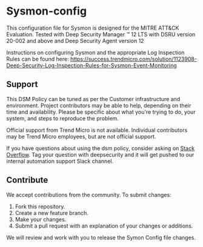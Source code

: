 # Sysmon-config
This configuration file for Sysmon is designed for the MITRE ATT&CK Evaluation. Tested with Deep Security Manager ™ 12 LTS with DSRU version 20-002 and above and Deep Security Agent version 12

 

Instructions on configuring Sysmon and the appropriate Log Inspection Rules can be found here: https://success.trendmicro.com/solution/1123908-Deep-Security-Log-Inspection-Rules-for-Sysmon-Event-Monitoring

 

## Support

This DSM Policy can be tuned as per the Customer infrastructure and environment. Project contributors may be able to help, depending on their time and availability. Please be specific about what you're trying to do, your system, and steps to reproduce the problem.

 

Official support from Trend Micro is not available. Individual contributors may be Trend Micro employees, but are not official support.

 

If you have questions about using the dsm policy, consider asking on [Stack Overflow](https://stackoverflow.com/questions/tagged/deepsecurity). Tag your question with deepsecurity and it will get pushed to our internal automation support Slack channel.

 

## Contribute

We accept contributions from the community. To submit changes:
1. Fork this repository.
2. Create a new feature branch.
3. Make your changes.
4. Submit a pull request with an explanation of your changes or additions.

We will review and work with you to release the Symon Config file changes.
